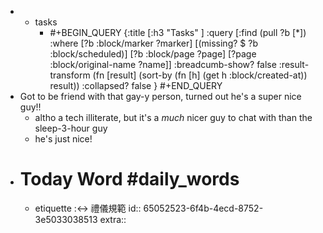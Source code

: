 -
	- tasks
		- #+BEGIN_QUERY
		  {:title [:h3 "Tasks" ]
		  :query [:find (pull ?b [*])
		  :where
		    [?b :block/marker ?marker]
		    [(missing? $ ?b :block/scheduled)]
		    [?b :block/page ?page]
		    [?page :block/original-name ?name]]
		  :breadcumb-show? false
		  :result-transform (fn [result]
		  (sort-by (fn [h]
		  (get h :block/created-at)) result))
		  :collapsed? false
		  }
		  #+END_QUERY
- Got to be friend with that gay-y person, turned out he's a super nice guy!!
	- altho a tech illiterate, but it's a _much_ nicer guy to chat with than the sleep-3-hour guy
	- he's just nice!
- # Today Word #daily_words
	- etiquette :<-> 禮儀規範
	  id:: 65052523-6f4b-4ecd-8752-3e5033038513
	  extra::